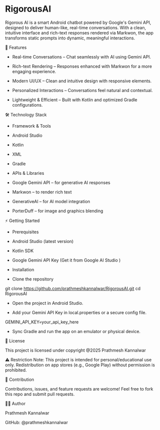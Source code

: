 # RigorousAI
Rigorous AI is a smart Android chatbot powered by Google's Gemini API, designed to deliver human-like, real-time conversations.
With a clean, intuitive interface and rich-text responses rendered via Markwon, the app transforms static prompts into dynamic, meaningful interactions.

🚀 Features

* Real-time Conversations – Chat seamlessly with AI using Gemini API.

* Rich-text Rendering – Responses enhanced with Markwon for a more engaging experience.

* Modern UI/UX – Clean and intuitive design with responsive elements.

* Personalized Interactions – Conversations feel natural and contextual.

* Lightweight & Efficient – Built with Kotlin and optimized Gradle configurations.

🛠️ Technology Stack

* Framework & Tools

* Android Studio

* Kotlin

* XML

* Gradle

* APIs & Libraries

* Google Gemini API
 – for generative AI responses

* Markwon
 – to render rich text

* GenerativeAI
 – for AI model integration

* PorterDuff – for image and graphics blending

⚡ Getting Started
* Prerequisites

* Android Studio (latest version)

* Kotlin SDK

* Google Gemini API Key (Get it from Google AI Studio
)

* Installation

* Clone the repository

git clone https://github.com/prathmeshkannalwar/RigorousAI.git
cd RigorousAI


* Open the project in Android Studio.

* Add your Gemini API Key in local.properties or a secure config file.

GEMINI_API_KEY=your_api_key_here

* Sync Gradle and run the app on an emulator or physical device.

📜 License

This project is licensed under copyright @2025 Prathmesh Kannalwar

⚠️ Restriction Note: This project is intended for personal/educational use only. Redistribution on app stores (e.g., Google Play) without permission is prohibited.

🤝 Contribution

Contributions, issues, and feature requests are welcome!
Feel free to fork this repo and submit pull requests.

👨‍💻 Author

Prathmesh Kannalwar

GitHub: @prathmeshkannalwar
